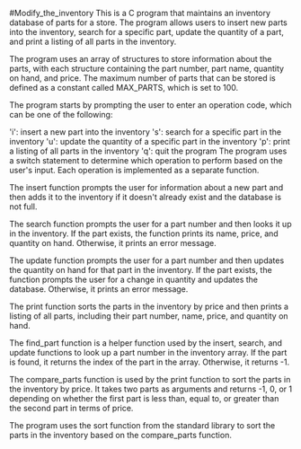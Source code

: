 #Modify_the_inventory
This is a C program that maintains an inventory database of parts for a store. The program allows users to insert new parts into the inventory, search for a specific part, update the quantity of a part, and print a listing of all parts in the inventory.

The program uses an array of structures to store information about the parts, with each structure containing the part number, part name, quantity on hand, and price. The maximum number of parts that can be stored is defined as a constant called MAX_PARTS, which is set to 100.

The program starts by prompting the user to enter an operation code, which can be one of the following:

'i': insert a new part into the inventory
's': search for a specific part in the inventory
'u': update the quantity of a specific part in the inventory
'p': print a listing of all parts in the inventory
'q': quit the program
The program uses a switch statement to determine which operation to perform based on the user's input. Each operation is implemented as a separate function.

The insert function prompts the user for information about a new part and then adds it to the inventory if it doesn't already exist and the database is not full.

The search function prompts the user for a part number and then looks it up in the inventory. If the part exists, the function prints its name, price, and quantity on hand. Otherwise, it prints an error message.

The update function prompts the user for a part number and then updates the quantity on hand for that part in the inventory. If the part exists, the function prompts the user for a change in quantity and updates the database. Otherwise, it prints an error message.

The print function sorts the parts in the inventory by price and then prints a listing of all parts, including their part number, name, price, and quantity on hand.

The find_part function is a helper function used by the insert, search, and update functions to look up a part number in the inventory array. If the part is found, it returns the index of the part in the array. Otherwise, it returns -1.

The compare_parts function is used by the print function to sort the parts in the inventory by price. It takes two parts as arguments and returns -1, 0, or 1 depending on whether the first part is less than, equal to, or greater than the second part in terms of price.

The program uses the sort function from the standard library to sort the parts in the inventory based on the compare_parts function.
